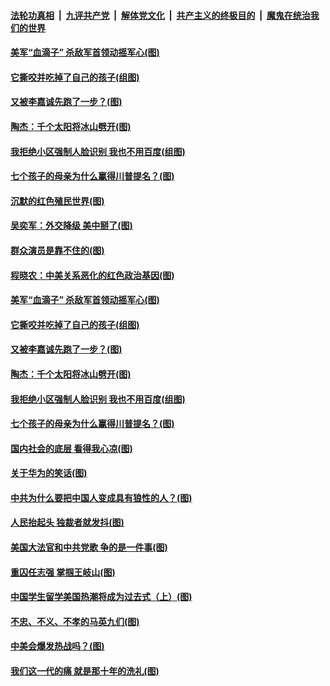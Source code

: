 

####  [法轮功真相](../../../../basic/blob/master/README.md?t=09291303) &nbsp;|&nbsp; [九评共产党](../../../../9ping.md/blob/master/README.md?t=09291303) &nbsp;|&nbsp; [解体党文化](../../../../jtdwh.md/blob/master/README.md?t=09291303)  &nbsp;|&nbsp; [共产主义的终极目的](../../../../gczydzjmd.md/blob/master/README.md?t=09291303) &nbsp;|&nbsp; [魔鬼在统治我们的世界](../../../../mgztzwmdsj.md/blob/master/README.md?t=09291303) 

#### [美军“血滴子” 杀敌军首领动摇军心(图)](../pages/p4/947616.md?t=09291303) 

#### [它撕咬并吃掉了自己的孩子(组图)](../pages/p4/947554.md?t=09291303) 

#### [又被李嘉诚先跑了一步？(图)](../pages/p4/947504.md?t=09291303) 

#### [陶杰：千个太阳将冰山劈开(图)](../pages/p4/947502.md?t=09291303) 

#### [我拒绝小区强制人脸识别 我也不用百度(组图)](../pages/p4/947498.md?t=09291303) 

#### [七个孩子的母亲为什么赢得川普提名？(图)](../pages/p4/947499.md?t=09291303) 

#### [沉默的红色殖民世界(图)](../pages/p4/947624.md?t=09291303) 

#### [吴奕军：外交降级 美中掰了(图)](../pages/p4/947621.md?t=09291303) 

#### [群众演员是靠不住的(图)](../pages/p4/947619.md?t=09291303) 

#### [程晓农：中美关系恶化的红色政治基因(图)](../pages/p4/947617.md?t=09291303) 

#### [美军“血滴子” 杀敌军首领动摇军心(图)](../pages/p4/947616.md?t=09291303) 

#### [它撕咬并吃掉了自己的孩子(组图)](../pages/p4/947554.md?t=09291303) 

#### [又被李嘉诚先跑了一步？(图)](../pages/p4/947504.md?t=09291303) 

#### [陶杰：千个太阳将冰山劈开(图)](../pages/p4/947502.md?t=09291303) 

#### [我拒绝小区强制人脸识别 我也不用百度(组图)](../pages/p4/947498.md?t=09291303) 

#### [七个孩子的母亲为什么赢得川普提名？(图)](../pages/p4/947499.md?t=09291303) 

#### [国内社会的底层 看得我心凉(图)](../pages/p4/947497.md?t=09291303) 

#### [关于华为的笑话(图)](../pages/p4/947496.md?t=09291303) 

#### [中共为什么要把中国人变成具有狼性的人？(图)](../pages/p4/947493.md?t=09291303) 

#### [人民抬起头 独裁者就发抖(图)](../pages/p4/947451.md?t=09291303) 

#### [美国大法官和中共党歌 争的是一件事(图)](../pages/p4/947449.md?t=09291303) 

#### [重囚任志强 掌掴王岐山(图)](../pages/p4/947350.md?t=09291303) 

#### [中国学生留学美国热潮将成为过去式（上）(图)](../pages/p4/947391.md?t=09291303) 

#### [不忠、不义、不孝的马英九们(图)](../pages/p4/947344.md?t=09291303) 

#### [中美会爆发热战吗？(图)](../pages/p4/947420.md?t=09291303) 

#### [我们这一代的痛 就是那十年的洗礼(图)](../pages/p4/947424.md?t=09291303) 

